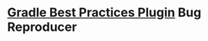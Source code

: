 # [Gradle Best Practices Plugin](https://github.com/autonomousapps/gradle-best-practices-plugin) Bug Reproducer